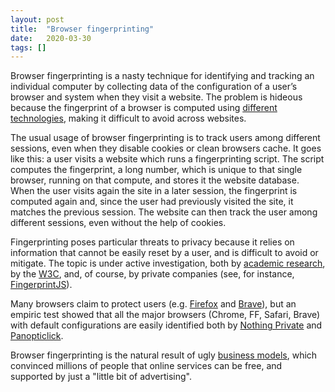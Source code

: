 ```yaml
---
layout: post
title:  "Browser fingerprinting"
date:   2020-03-30
tags: []
---
```


Browser fingerprinting is a nasty technique 
for identifying and tracking an individual computer by collecting data of the configuration of a user’s browser and system when they visit a website.
The problem is  hideous because the fingerprint of a browser is computed using [different technologies](https://en.wikipedia.org/wiki/Browser_fingerprint), making it difficult to avoid across websites.

The usual usage of browser fingerprinting is to track users among different sessions, even when they disable cookies or clean browsers cache. It goes like this: a user visits a website which runs a fingerprinting script. The script computes the fingerprint, a long number, which is unique to that single browser, running on that compute, and stores it the website database. When the user visits again the site in a later session, the fingerprint is computed again and, since the user had previously visited the site, it matches the previous session. The website can then track the user among different sessions, even without the help of cookies.

Fingerprinting poses particular threats to privacy because it relies on information that cannot be easily reset by a user, and is difficult to avoid or mitigate.
The topic is under active investigation, both by [academic research](https://arxiv.org/abs/1905.01051), by the [W3C](https://w3c.github.io/fingerprinting-guidance/), and, of course, by private companies (see, for instance, [FingerprintJS](https://fingerprintjs.com/)).

Many browsers claim to protect users (e.g. [Firefox](https://blog.mozilla.org/security/2020/01/07/firefox-72-fingerprinting/) and [Brave](https://brave.com/brave-fingerprinting-and-privacy-budgets/)), but an empiric test showed that all the major browsers (Chrome, FF, Safari, Brave) with default configurations are easily identified both by [Nothing Private](https://www.nothingprivate.ml/) and [Panopticlick](https://panopticlick.eff.org/).

Browser fingerprinting is the natural result of ugly [business models](https://www.vernizzis.it/On-Business-Models), which convinced millions of people that online services can be free, and supported by just a "little bit of advertising".
